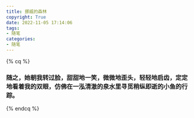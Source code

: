 ```yaml
---
title: 挪威的森林
copyright: True
date: 2022-11-05 17:14:06
tags:
- 随笔
categories:
- 随笔
---
```

{% cq %}
### 随之，她朝我转过脸，甜甜地一笑，微微地歪头，轻轻地启齿，定定地看着我的双眼，仿佛在一泓清澈的泉水里寻觅稍纵即逝的小鱼的行踪。
{% endcq %}
